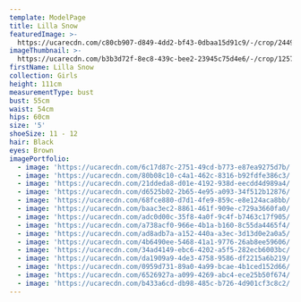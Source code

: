 ```yaml
---
template: ModelPage
title: Lilla Snow
featuredImage: >-
  https://ucarecdn.com/c80cb907-d849-4dd2-bf43-0dbaa15d91c9/-/crop/2449x1274/0,0/-/preview/
imageThumbnail: >-
  https://ucarecdn.com/b3b3d72f-8ec8-439c-bee2-23945c75d4e6/-/crop/1257x1944/170,85/-/preview/
firstName: Lilla Snow
collection: Girls
height: 111cm
measurementType: bust
bust: 55cm
waist: 54cm
hips: 60cm
size: '5'
shoeSize: 11 - 12
hair: Black
eyes: Brown
imagePortfolio:
  - image: 'https://ucarecdn.com/6c17d87c-2751-49cd-b773-e87ea9275d7b/'
  - image: 'https://ucarecdn.com/80b08c10-c4a1-462c-8316-b92fdfe386c3/'
  - image: 'https://ucarecdn.com/21ddeda8-d01e-4192-938d-eecdd4d989a4/'
  - image: 'https://ucarecdn.com/d6525b02-2b65-4e95-a093-34f512b12876/'
  - image: 'https://ucarecdn.com/68fce880-d7d1-4fe9-859c-e8e124aca8bb/'
  - image: 'https://ucarecdn.com/baac3ec2-8861-461f-909e-c729a3660fa0/'
  - image: 'https://ucarecdn.com/adc0d00c-35f8-4a0f-9c4f-b7463c17f905/'
  - image: 'https://ucarecdn.com/a738acf0-966e-4b1a-b160-8c55da4465f4/'
  - image: 'https://ucarecdn.com/ad8adb7a-a152-440a-a3ec-3d13d0e2a0a5/'
  - image: 'https://ucarecdn.com/4b6490ee-5468-41a1-9776-26ab8ee59606/'
  - image: 'https://ucarecdn.com/34ad4149-ebc6-4202-a5f5-282ecb6003bc/'
  - image: 'https://ucarecdn.com/da1909a9-4de3-4758-9586-df2215a6b219/'
  - image: 'https://ucarecdn.com/0959d731-89a0-4a99-bcae-4b1ced152d66/'
  - image: 'https://ucarecdn.com/6526927a-a099-4269-abc4-ece25b50f674/'
  - image: 'https://ucarecdn.com/b433a6cd-db98-485c-b726-4d901cf3c8c2/'
---
```



